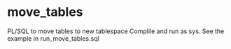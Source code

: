 # move_tables
PL/SQL to move tables to new tablespace
Complile and run as sys. See the example in run_move_tables.sql
